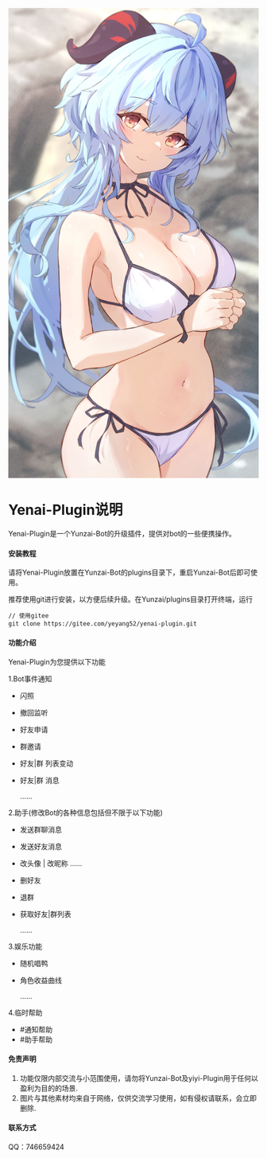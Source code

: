 ![椰羊](resources/img/100159436_p0_master1200.jpg)

# Yenai-Plugin说明

Yenai-Plugin是一个Yunzai-Bot的升级插件，提供对bot的一些便携操作。


#### 安装教程

请将Yenai-Plugin放置在Yunzai-Bot的plugins目录下，重启Yunzai-Bot后即可使用。

推荐使用git进行安装，以方便后续升级。在Yunzai/plugins目录打开终端，运行

```
// 使用gitee
git clone https://gitee.com/yeyang52/yenai-plugin.git
```

#### 功能介绍

Yenai-Plugin为您提供以下功能

1.Bot事件通知

- 闪照

- 撤回监听

- 好友申请

- 群邀请

- 好友|群 列表变动

- 好友|群 消息

  ……

2.助手(修改Bot的各种信息包括但不限于以下功能)

- 发送群聊消息

- 发送好友消息

- 改头像 | 改昵称 ……

- 删好友

- 退群

- 获取好友|群列表

  ……

3.娱乐功能

- 随机唱鸭
- 角色收益曲线

  ……

4.临时帮助

- #通知帮助
- #助手帮助

#### 免责声明

1. 功能仅限内部交流与小范围使用，请勿将Yunzai-Bot及yiyi-Plugin用于任何以盈利为目的的场景.
2. 图片与其他素材均来自于网络，仅供交流学习使用，如有侵权请联系，会立即删除.

#### 联系方式

QQ：746659424
